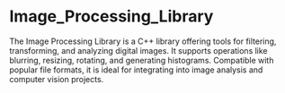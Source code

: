 # Image_Processing_Library
The Image Processing Library is a C++ library offering tools for filtering, transforming, and analyzing digital images. It supports operations like blurring, resizing, rotating, and generating histograms. Compatible with popular file formats, it is ideal for integrating into image analysis and computer vision projects.
